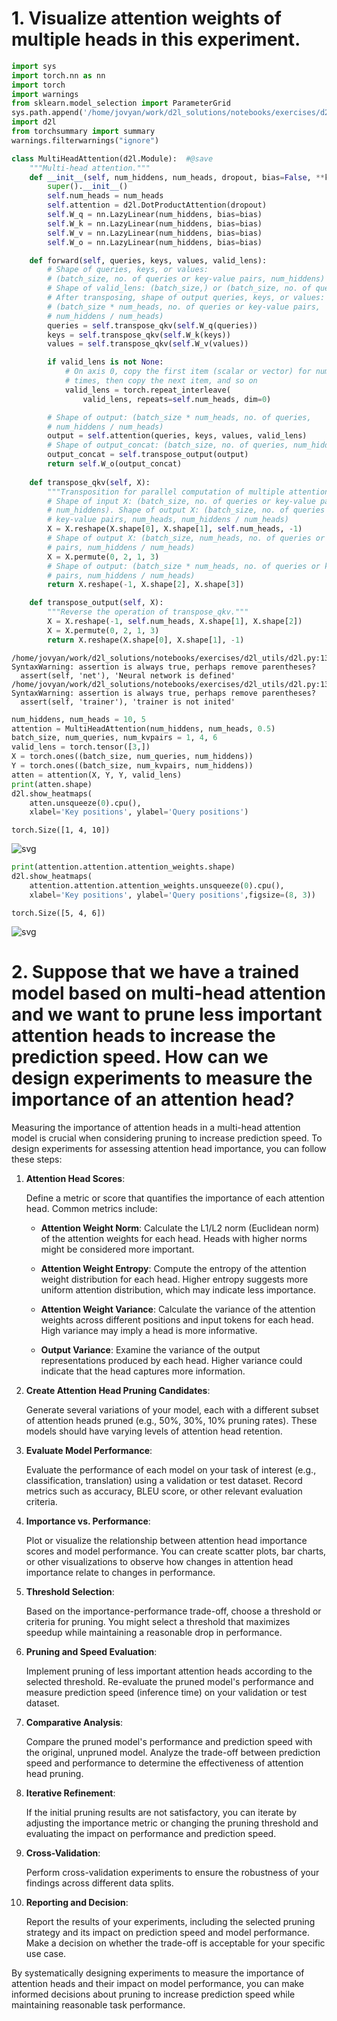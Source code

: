 # 1. Visualize attention weights of multiple heads in this experiment.


```python
import sys
import torch.nn as nn
import torch
import warnings
from sklearn.model_selection import ParameterGrid
sys.path.append('/home/jovyan/work/d2l_solutions/notebooks/exercises/d2l_utils/')
import d2l
from torchsummary import summary
warnings.filterwarnings("ignore")

class MultiHeadAttention(d2l.Module):  #@save
    """Multi-head attention."""
    def __init__(self, num_hiddens, num_heads, dropout, bias=False, **kwargs):
        super().__init__()
        self.num_heads = num_heads
        self.attention = d2l.DotProductAttention(dropout)
        self.W_q = nn.LazyLinear(num_hiddens, bias=bias)
        self.W_k = nn.LazyLinear(num_hiddens, bias=bias)
        self.W_v = nn.LazyLinear(num_hiddens, bias=bias)
        self.W_o = nn.LazyLinear(num_hiddens, bias=bias)

    def forward(self, queries, keys, values, valid_lens):
        # Shape of queries, keys, or values:
        # (batch_size, no. of queries or key-value pairs, num_hiddens)
        # Shape of valid_lens: (batch_size,) or (batch_size, no. of queries)
        # After transposing, shape of output queries, keys, or values:
        # (batch_size * num_heads, no. of queries or key-value pairs,
        # num_hiddens / num_heads)
        queries = self.transpose_qkv(self.W_q(queries))
        keys = self.transpose_qkv(self.W_k(keys))
        values = self.transpose_qkv(self.W_v(values))

        if valid_lens is not None:
            # On axis 0, copy the first item (scalar or vector) for num_heads
            # times, then copy the next item, and so on
            valid_lens = torch.repeat_interleave(
                valid_lens, repeats=self.num_heads, dim=0)

        # Shape of output: (batch_size * num_heads, no. of queries,
        # num_hiddens / num_heads)
        output = self.attention(queries, keys, values, valid_lens)
        # Shape of output_concat: (batch_size, no. of queries, num_hiddens)
        output_concat = self.transpose_output(output)
        return self.W_o(output_concat)
    
    def transpose_qkv(self, X):
        """Transposition for parallel computation of multiple attention heads."""
        # Shape of input X: (batch_size, no. of queries or key-value pairs,
        # num_hiddens). Shape of output X: (batch_size, no. of queries or
        # key-value pairs, num_heads, num_hiddens / num_heads)
        X = X.reshape(X.shape[0], X.shape[1], self.num_heads, -1)
        # Shape of output X: (batch_size, num_heads, no. of queries or key-value
        # pairs, num_hiddens / num_heads)
        X = X.permute(0, 2, 1, 3)
        # Shape of output: (batch_size * num_heads, no. of queries or key-value
        # pairs, num_hiddens / num_heads)
        return X.reshape(-1, X.shape[2], X.shape[3])

    def transpose_output(self, X):
        """Reverse the operation of transpose_qkv."""
        X = X.reshape(-1, self.num_heads, X.shape[1], X.shape[2])
        X = X.permute(0, 2, 1, 3)
        return X.reshape(X.shape[0], X.shape[1], -1)
```

    /home/jovyan/work/d2l_solutions/notebooks/exercises/d2l_utils/d2l.py:131: SyntaxWarning: assertion is always true, perhaps remove parentheses?
      assert(self, 'net'), 'Neural network is defined'
    /home/jovyan/work/d2l_solutions/notebooks/exercises/d2l_utils/d2l.py:135: SyntaxWarning: assertion is always true, perhaps remove parentheses?
      assert(self, 'trainer'), 'trainer is not inited'



```python
num_hiddens, num_heads = 10, 5
attention = MultiHeadAttention(num_hiddens, num_heads, 0.5)
batch_size, num_queries, num_kvpairs = 1, 4, 6
valid_lens = torch.tensor([3,])
X = torch.ones((batch_size, num_queries, num_hiddens))
Y = torch.ones((batch_size, num_kvpairs, num_hiddens))
atten = attention(X, Y, Y, valid_lens)
print(atten.shape)
d2l.show_heatmaps(
    atten.unsqueeze(0).cpu(),
    xlabel='Key positions', ylabel='Query positions')
```

    torch.Size([1, 4, 10])



    
![svg](11_5_4_Exercises_files/11_5_4_Exercises_2_1.svg)
    



```python
print(attention.attention.attention_weights.shape)
d2l.show_heatmaps(
    attention.attention.attention_weights.unsqueeze(0).cpu(),
    xlabel='Key positions', ylabel='Query positions',figsize=(8, 3))
```

    torch.Size([5, 4, 6])



    
![svg](11_5_4_Exercises_files/11_5_4_Exercises_3_1.svg)
    


# 2. Suppose that we have a trained model based on multi-head attention and we want to prune less important attention heads to increase the prediction speed. How can we design experiments to measure the importance of an attention head?

Measuring the importance of attention heads in a multi-head attention model is crucial when considering pruning to increase prediction speed. To design experiments for assessing attention head importance, you can follow these steps:

1. **Attention Head Scores**:
   
   Define a metric or score that quantifies the importance of each attention head. Common metrics include:

   - **Attention Weight Norm**: Calculate the L1/L2 norm (Euclidean norm) of the attention weights for each head. Heads with higher norms might be considered more important.
   
   - **Attention Weight Entropy**: Compute the entropy of the attention weight distribution for each head. Higher entropy suggests more uniform attention distribution, which may indicate less importance.

   - **Attention Weight Variance**: Calculate the variance of the attention weights across different positions and input tokens for each head. High variance may imply a head is more informative.

   - **Output Variance**: Examine the variance of the output representations produced by each head. Higher variance could indicate that the head captures more information.

2. **Create Attention Head Pruning Candidates**:

   Generate several variations of your model, each with a different subset of attention heads pruned (e.g., 50%, 30%, 10% pruning rates). These models should have varying levels of attention head retention.

3. **Evaluate Model Performance**:

   Evaluate the performance of each model on your task of interest (e.g., classification, translation) using a validation or test dataset. Record metrics such as accuracy, BLEU score, or other relevant evaluation criteria.

4. **Importance vs. Performance**:

   Plot or visualize the relationship between attention head importance scores and model performance. You can create scatter plots, bar charts, or other visualizations to observe how changes in attention head importance relate to changes in performance.

5. **Threshold Selection**:

   Based on the importance-performance trade-off, choose a threshold or criteria for pruning. You might select a threshold that maximizes speedup while maintaining a reasonable drop in performance.

6. **Pruning and Speed Evaluation**:

   Implement pruning of less important attention heads according to the selected threshold. Re-evaluate the pruned model's performance and measure prediction speed (inference time) on your validation or test dataset.

7. **Comparative Analysis**:

   Compare the pruned model's performance and prediction speed with the original, unpruned model. Analyze the trade-off between prediction speed and performance to determine the effectiveness of attention head pruning.

8. **Iterative Refinement**:

   If the initial pruning results are not satisfactory, you can iterate by adjusting the importance metric or changing the pruning threshold and evaluating the impact on performance and prediction speed.

9. **Cross-Validation**:

   Perform cross-validation experiments to ensure the robustness of your findings across different data splits.

10. **Reporting and Decision**:

    Report the results of your experiments, including the selected pruning strategy and its impact on prediction speed and model performance. Make a decision on whether the trade-off is acceptable for your specific use case.

By systematically designing experiments to measure the importance of attention heads and their impact on model performance, you can make informed decisions about pruning to increase prediction speed while maintaining reasonable task performance.
